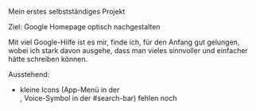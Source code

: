 Mein erstes selbstständiges Projekt

Ziel: Google Homepage optisch nachgestalten

Mit viel Google-Hilfe ist es mir, finde ich, für den Anfang gut gelungen, wobei ich stark davon ausgehe, dass man vieles sinnvoller und einfacher hätte schreiben können.

Ausstehend: 
- kleine Icons (App-Menü in der <nav>, Voice-Symbol in der #search-bar) fehlen noch 